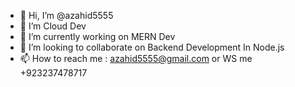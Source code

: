 - 👋 Hi, I’m @azahid5555
- 👀 I’m Cloud Dev
- 🌱 I’m currently working on MERN Dev
- 💞️ I’m looking to collaborate on Backend Development In Node.js
- 📫 How to reach me : azahid5555@gmail.com or WS me +923237478717

<!---
azahid5555/azahid5555 is a ✨ special ✨ repository because its `README.md` (this file) appears on your GitHub profile.
You can click the Preview link to take a look at your changes.
--->
